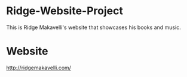 # Ridge-Website-Project
This is Ridge Makavelli's website that showcases his books and music.
# Website
http://ridgemakavelli.com/
